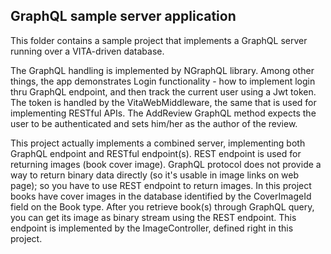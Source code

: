 ﻿## GraphQL sample server application
This folder contains a sample project that implements a GraphQL server running over a VITA-driven database. 

The GraphQL handling is implemented by NGraphQL library. Among other things, the app demonstrates Login functionality - how to implement login thru GraphQL endpoint, and then track the current user using a Jwt token. The token is handled by the VitaWebMiddleware, the same that is used for implementing RESTful APIs. The AddReview GraphQL method expects the user to be authenticated and sets him/her as the author of the review. 

This project actually implements a combined server, implementing both GraphQL endpoint and RESTful endpoint(s). REST endpoint is used for returning images (book cover image). GraphQL protocol does not provide a way to return binary data directly (so it's usable in image links on web page); so you have to use REST endpoint to return images. In this project books have cover images in the database identified by the CoverImageId field on the Book type. After you retrieve book(s) through GraphQL query, you can get its image as binary stream using the REST endpoint. This endpoint is implemented by the ImageController, defined right in this project. 
